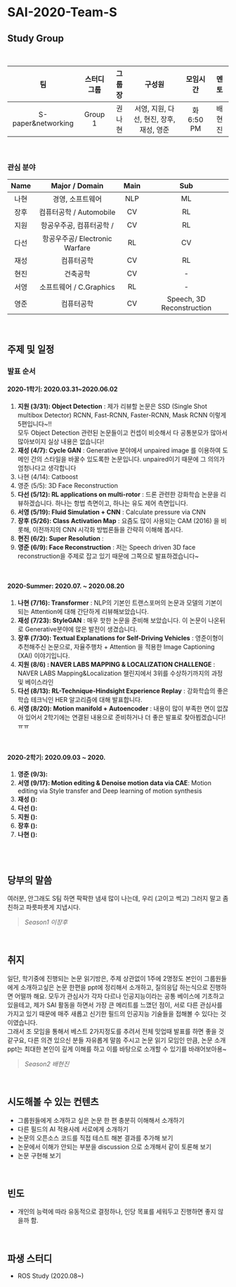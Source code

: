 # SAI-2020-Team-S

## Study Group

<br>

|    팀    | 스터디그룹 | 그룹장 | 구성원 | 모임시간 |   멘토  |
|:--------:|:---------:|:------:|:------:|:--------:|:------:|
| S-paper&networking   |   Group 1 |   권나현 | 서영, 지원, 다선, 현진, 장후, 재성, 영준  |  화 6:50 PM  | 배현진 |

<br>

### 관심 분야

|    Name  | Major / Domain    | Main |    Sub   |
|:--------:|:-----------------:|:----:|:---------:|
| 나현     | 경영, 소프트웨어         | NLP  | ML |
| 장후     | 컴퓨터공학 / Automobile | CV  | RL |
| 지원     | 항공우주공, 컴퓨터공학 /      | CV  | RL |
| 다선     | 항공우주공/ Electronic Warfare | RL  | CV |
| 재성     | 컴퓨터공학          | CV  | RL |
| 현진     | 건축공학          | CV  |  - |
| 서영     | 소프트웨어 / C.Graphics  | RL  |  - |
| 영준     | 컴퓨터공학         | CV  | Speech, 3D Reconstruction |

<br>

## 주제 및 일정

### 발표 순서 <br>

#### 2020-1학기: 2020.03.31~2020.06.02

1. **지원 (3/31): Object Detection** : 제가 리뷰할 논문은 SSD (Single Shot multibox Detector) RCNN, Fast-RCNN, Faster-RCNN, Mask RCNN 이렇게 5편입니다~!! <br> 
  모두 Object Detection 관련된 논문들이고 컨셉이 비슷해서 다 공통분모가 많아서 많아보이지 실상 내용은 없습니다!
2. **재성 (4/7): Cycle GAN** : Generative 분야에서 unpaired image 를 이용하여 도메인 간의 스타일을 바꿀수 있도록한 논문입니다. unpaired이기 때문에 그 의의가 엄청나다고 생각합니다
3. 나현 (4/14): Catboost
4. 영준 (5/5): 3D Face Reconstruction
5. **다선 (5/12): RL applications on multi-rotor** : 드론 관련한 강화학습 논문을 리뷰하겠습니다. 하나는 항법 측면이고, 하나는 유도 제어 측면입니다.
6. **서영 (5/19): Fluid Simulation + CNN** : Calculate pressure via CNN 
7. **장후 (5/26): Class Activation Map** : 요즘도 많이 사용되는 CAM (2016) 을 비롯해, 이전까지의 CNN 시각화 방법론들을 간략히 이해해 봅시다.
8. **현진 (6/2): Super Resolution** :
9. **영준 (6/9): Face Reconstruction** : 저는 Speech driven 3D face reconstruction을 주제로 잡고 있기 때문에 그쪽으로 발표하겠습니다~

<br>

#### 2020-Summer: 2020.07. ~ 2020.08.20

1. **나현 (7/16): Transformer** : NLP의 기본인 트랜스포머의 논문과 모델의 기본이 되는 Attention에 대해 간단하게 리뷰해보았습니다.
2. **재성 (7/23): StyleGAN** : 매우 핫한 논문을 준비해 보았습니다. 이 논문이 나온뒤로 Generative분야에 많은 발전이 생겼습니다. 
3. **장후 (7/30): Textual Explanations for Self-Driving Vehicles** : 영준이형이 추천해주신 논문으로, 자율주행차 + Attention 을 적용한 Image Captioning (XAI) 이야기입니다.
4. **지원 (8/6) : NAVER LABS MAPPING & LOCALIZATION CHALLENGE** : NAVER LABS Mapping&Localization 챌린지에서 3위를 수상하기까지의 과정 및 베이스라인 
5. **다선 (8/13): RL-Technique-Hindsight Experience Replay** : 강화학습의 좋은 학습 테크닉인 HER 알고리즘에 대해 발표합니다.
6. **서영 (8/20): Motion manifold + Autoencoder** : 내용이 많이 부족한 면이 없잖아 있어서 2학기에는 연결된 내용으로 준비하거나 더 좋은 발표로 찾아뵙겠습니다! ㅠㅠ

<br>

#### 2020-2학기: 2020.09.03 ~ 2020.

1. **영준 (9/3):**
2. **서영 (9/17): Motion editing & Denoise motion data via CAE**: Motion editing via Style transfer and Deep learning of motion synthesis
3. **재성 ():**
4. **다선 ():**
5. **지원 ():**
6. **장후 ():**
7. **나현 ():**

<br>
<br>


## 당부의 말씀

여러분, 안그래도 S팀 하면 팍팍한 냄새 많이 나는데, 우리 (고이고 썩고) 그러지 말고 좀 친하고 파릇파릇게 지냅시다. <br>

> *Season1 이장후*

<br>

## 취지

일단, 학기중에 진행되는 논문 읽기방은, 주제 상관없이 1주에 2명정도 본인이 그룹원들에게 소개하고싶은 논문 한편을 ppt에 정리해서 소개하고, 질의응답 하는식으로 진행하면 어떨까 해요. 모두가 관심사가 각자 다르나 인공지능이라는 공통 베이스에 기초하고 있을테고, 제가 SAI 활동을 하면서 가장 큰 메리트를 느꼈던 점이, 서로 다른 관심사를 가지고 있기 때문에 매주 새롭고 신기한 필드의 인공지능 기술들을 접해볼 수 있다는 것이였습니다. <br>
그래서 조 모임을 통해서 베스트 2가지정도를 추려서 전체 밋업때 발표를 하면 좋을 것 같구요, 다른 의견 있으신 분들 자유롭게 말씀 주시고 논문 읽기 모임인 만큼, 논문 소개 ppt는 최대한 본인이 깊게 이해를 하고 이를 바탕으로 소개할 수 있기를 바래어보아용~  <br>

> *Season2 배현진*

<br>

## 시도해볼 수 있는 컨텐츠

- 그룹원들에게 소개하고 싶은 논문 한 편 충분히 이해해서 소개하기
- 다른 필드의 AI 적용사례 서로에게 소개하기
- 논문의 오픈소스 코드를 직접 테스트 해본 결과를 추가해 보기
- 논문에서 이해가 안되는 부분을 discussion 으로 소개해서 같이 토론해 보기
- 논문 구현해 보기

<br>

## 빈도

- 개인의 능력에 따라 유동적으로 결정하나, 인당 목표를 세워두고 진행하면 좋지 않을까 함.

<br>

## 파생 스터디

- ROS Study (2020.08~)
